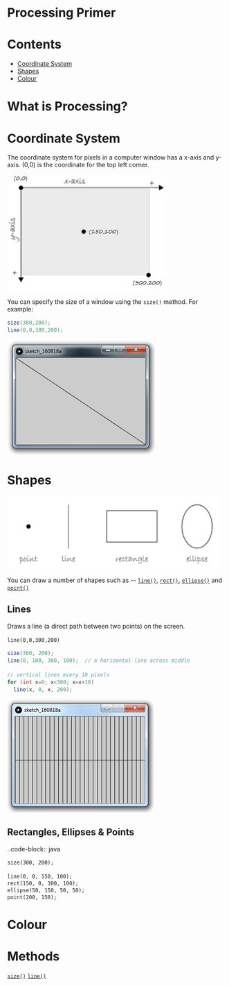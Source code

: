 # Processing Primer

# Contents
- [Coordinate System](#coordinate-system)
- [Shapes](#shapes)
- [Colour](#colour)


# What is Processing?


# Coordinate System

The coordinate system for pixels in a computer window has a x-axis and y-axis. (0,0) is the coordinate for the top left corner.

![alt text](../images/coord.png "Coordinate System")


You can specify the size of a window using the ``size()`` method.  For example:

```java
size(300,200);
line(0,0,300,200);
```
![](../images/size300200.png "Window 300x200")

# Shapes

![alt text](../images/shapes.png "Shapes")

You can draw a number of shapes such as -- [``line()``](https://processing.org/reference/line_.html "line()"), [``rect()``](https://processing.org/reference/rect_.html "rect()"), [``ellipse()``](https://processing.org/reference/ellipse_.html "ellipse()") and [``point()``](https://processing.org/reference/point_.html "point()")

## Lines

Draws a line (a direct path between two points) on the screen.

``line(0,0,300,200)``

```java
size(300, 200);
line(0, 100, 300, 100);  // a horizontal line across middle

// vertical lines every 10 pixels
for (int x=0; x<300; x=x+10)
  line(x, 0, x, 200);  
```
![](../images/lines.png "Lines")



## Rectangles, Ellipses & Points

..code-block:: java

	size(300, 200);

	line(0, 0, 150, 100);
	rect(150, 0, 300, 100);
	ellipse(50, 150, 50, 50);
	point(200, 150);




# Colour


# Methods

[``size()``](https://processing.org/reference/size_.html "size()")
[``line()``](https://processing.org/reference/line_.html "line()")